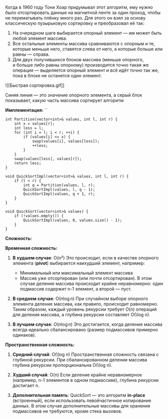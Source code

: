 Когда в 1960 году Тони Хоар придумывал этот алгоритм, ему нужно было отсортировать данные на магнитной ленте за один проход, чтобы не перематывать плёнку много раз. Для этого он взял за основу классическую пузырьковую сортировку и преобразовал её так:

1. На очередном шаге выбирается опорный элемент — им может быть любой элемент массива.
2. Все остальные элементы массива сравниваются с опорным и те, которые меньше него, ставятся слева от него, а которые больше или равны — справа.
3. Для двух получившихся блоков массива (меньше опорного, и больше либо равны опорному) производится точно такая же операция — выделяется опорный элемент и всё идёт точно так же, пока в блоке не останется один элемент.

![[Быстрая сортировка.gif]]
  
Синяя линия — это значение опорного элемента, а серый блок показывает, какую часть массива сортирует алгоритм

**Имплементация:**
``
```
int Partition(vector<int>& values, int l, int r) { 
	int x = values[r]; 
	int less = l; 
	for (int i = l; i < r; ++i) { 
		if (values[i] <= x) { 
			swap(values[i], values[less]); 
			++less; 
		} 
	} 
	swap(values[less], values[r]); 
	return less; 
} 

void QuickSortImpl(vector<int>& values, int l, int r) { 
	if (l < r) { 
		int q = Partition(values, l, r); 
		QuickSortImpl(values, l, q - 1); 
		QuickSortImpl(values, q + 1, r); 
	} 
}

void QuickSort(vector<int>& values) { 
	if (!values.empty()) { 
		QuickSortImpl(values, 0, values.size() - 1); 
	} 
}
```


**Сложность:**

**Временная сложность:**

1. **В худшем случае**: O(n²)
   Это происходит, если в качестве опорного элемента (**pivot**) выбирается наихудший элемент, например:
   - Минимальный или максимальный элемент массива
   - Массив уже отсортирован (или почти отсортирован).
   В этом случае деление массива происходит крайне неравномерно: один подмассив содержит n-1 элемент, а второй — пуст.

2. **В среднем случае**: O($n \log n$)
   При случайном выборе опорного элемента деление массива, как правило, происходит равномерно. Таким образом, каждый уровень рекурсии требует O(n) операций для деления массива, а глубина рекурсии составляет O(\log n).

3. **В лучшем случае**: $O(n \log n)$
   Это достигается, когда деление массива всегда идеально сбалансировано (размер подмассивов примерно одинаков).

**Пространственная сложность:**

1. **Средний случай**: O(\log n)
   Пространственная сложность связана с глубиной рекурсии. При сбалансированном делении массива глубина рекурсии пропорциональна O(\log n).

2. **Худший случай**: O(n)
   Если деление крайне неравномерное (например, n-1 элементов в одном подмассиве), глубина рекурсии достигает n.

3. **Дополнительная память**:
   QuickSort — это алгоритм **in-place** (встроенный), если использовать левойчастичное копирование данных. В этом случае дополнительные массивы для хранения подмассивов не требуются, кроме стека вызовов.